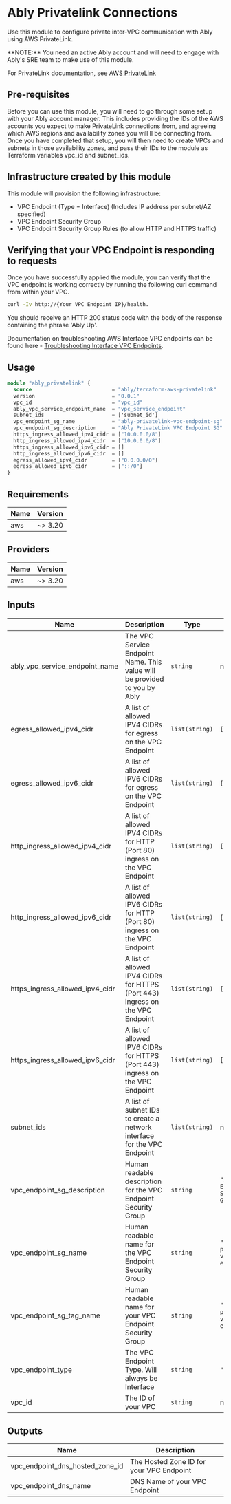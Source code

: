 # Ably Privatelink Connections

Use this module to configure private inter-VPC communication with Ably using AWS PrivateLink.

\*\*NOTE:\*\* You need an active Ably account and will need to engage with Ably's SRE team to make use of this module.

For PrivateLink documentation, see [AWS PrivateLink](https://aws.amazon.com/privatelink)

## Pre-requisites

Before you can use this module, you will need to go through some setup with your Ably account manager. This includes providing the IDs of the AWS accounts you expect to make PrivateLink connections from, and agreeing which AWS regions and availability zones you will ll be connecting from. Once you have completed that setup, you will then need to create VPCs and subnets in those availability zones, and pass their IDs to the module as Terraform variables vpc\_id and subnet\_ids.

## Infrastructure created by this module

This module will provision the following infrastructure:

- VPC Endpoint (Type = Interface) (Includes IP address per subnet/AZ specified)
- VPC Endpoint Security Group
- VPC Endpoint Security Group Rules (to allow HTTP and HTTPS traffic)

## Verifying that your VPC Endpoint is responding to requests

Once you have successfully applied the module, you can verify that the VPC endpoint is working correctly by running the following curl command from within your VPC.

```bash
curl -Iv http://{Your VPC Endpoint IP}/health.
```  
You should receive an HTTP 200 status code with the body of the response containing the phrase 'Ably Up'.

Documentation on troubleshooting AWS Interface VPC endpoints can be found here - [Troubleshooting Interface VPC Endpoints](https://aws.amazon.com/premiumsupport/knowledge-center/connect-endpoint-service-vpc/).

## Usage

```terraform
module "ably_privatelink" {
  source                          = "ably/terraform-aws-privatelink"
  version                         = "0.0.1"
  vpc_id                          = "vpc_id"
  ably_vpc_service_endpoint_name  = "vpc_service_endpoint"
  subnet_ids                      = ['subnet_id']
  vpc_endpoint_sg_name            = "ably-privatelink-vpc-endpoint-sg"
  vpc_endpoint_sg_description     = "Ably PrivateLink VPC Endpoint SG"
  https_ingress_allowed_ipv4_cidr = ["10.0.0.0/8"]
  http_ingress_allowed_ipv4_cidr  = ["10.0.0.0/8"]
  https_ingress_allowed_ipv6_cidr = []
  http_ingress_allowed_ipv6_cidr  = []
  egress_allowed_ipv4_cidr        = ["0.0.0.0/0"]
  egress_allowed_ipv6_cidr        = ["::/0"]
}
```

## Requirements

| Name | Version |
|------|---------|
| aws | ~> 3.20 |

## Providers

| Name | Version |
|------|---------|
| aws | ~> 3.20 |

## Inputs

| Name | Description | Type | Default | Required |
|------|-------------|------|---------|:--------:|
| ably\_vpc\_service\_endpoint\_name | The VPC Service Endpoint Name. This value will be provided to you by Ably | `string` | n/a | yes |
| egress\_allowed\_ipv4\_cidr | A list of allowed IPV4 CIDRs for egress on the VPC Endpoint | `list(string)` | `[]` | no |
| egress\_allowed\_ipv6\_cidr | A list of allowed IPV6 CIDRs for egress on the VPC Endpoint | `list(string)` | `[]` | no |
| http\_ingress\_allowed\_ipv4\_cidr | A list of allowed IPV4 CIDRs for HTTP (Port 80) ingress on the VPC Endpoint | `list(string)` | `[]` | no |
| http\_ingress\_allowed\_ipv6\_cidr | A list of allowed IPV6 CIDRs for HTTP (Port 80) ingress on the VPC Endpoint | `list(string)` | `[]` | no |
| https\_ingress\_allowed\_ipv4\_cidr | A list of allowed IPV4 CIDRs for HTTPS (Port 443) ingress on the VPC Endpoint | `list(string)` | `[]` | no |
| https\_ingress\_allowed\_ipv6\_cidr | A list of allowed IPV6 CIDRs for HTTPS (Port 443) ingress on the VPC Endpoint | `list(string)` | `[]` | no |
| subnet\_ids | A list of subnet IDs to create a network interface for the VPC Endpoint | `list(string)` | n/a | yes |
| vpc\_endpoint\_sg\_description | Human readable description for the VPC Endpoint Security Group | `string` | `"Ably VPC Endpoint Security Group"` | no |
| vpc\_endpoint\_sg\_name | Human readable name for the VPC Endpoint Security Group | `string` | `"ably-privatelink-vpc-endpoint-sg"` | no |
| vpc\_endpoint\_sg\_tag\_name | Human readable name for your VPC Endpoint Security Group | `string` | `"ably-privatelink-vpc-endpoint-sg"` | no |
| vpc\_endpoint\_type | The VPC Endpoint Type. Will always be Interface | `string` | `"Interface"` | no |
| vpc\_id | The ID of your VPC | `string` | n/a | yes |

## Outputs

| Name | Description |
|------|-------------|
| vpc\_endpoint\_dns\_hosted\_zone\_id | The Hosted Zone ID for your VPC Endpoint |
| vpc\_endpoint\_dns\_name | DNS Name of your VPC Endpoint |

